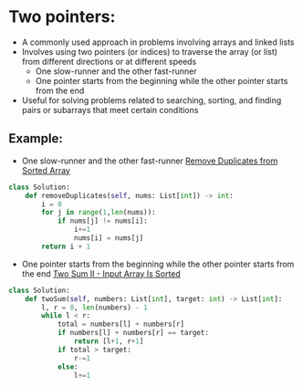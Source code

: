 # Two pointers:
- A commonly used approach in problems involving arrays and linked lists
- Involves using two pointers (or indices) to traverse the array (or list) from different directions or at different speeds
    - One slow-runner and the other fast-runner
    - One pointer starts from the beginning while the other pointer starts from the end
- Useful for solving problems related to searching, sorting, and finding pairs or subarrays that meet certain conditions

## Example:
- One slow-runner and the other fast-runner
[Remove Duplicates from Sorted Array](https://leetcode.com/problems/remove-duplicates-from-sorted-array/description/)

```python
class Solution:
    def removeDuplicates(self, nums: List[int]) -> int:
        i = 0
        for j in range(1,len(nums)):
            if nums[j] != nums[i]:
                i+=1
                nums[i] = nums[j]
        return i + 1
```

- One pointer starts from the beginning while the other pointer starts from the end
[Two Sum II - Input Array Is Sorted](https://leetcode.com/problems/two-sum-ii-input-array-is-sorted/description/)

```python
class Solution:
    def twoSum(self, numbers: List[int], target: int) -> List[int]:
        l, r = 0, len(numbers) - 1
        while l < r:
            total = numbers[l] + numbers[r]
            if numbers[l] + numbers[r] == target:
                return [l+1, r+1]
            if total > target:
                r-=1
            else:
                l+=1
```